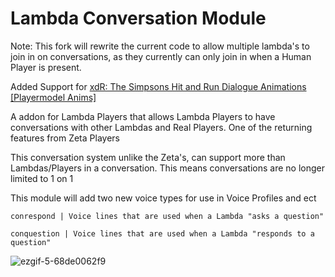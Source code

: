 # Lambda Conversation Module
Note: This fork will rewrite the current code to allow multiple lambda's to join in on conversations, as they currently can only join in when a Human Player is present.

Added Support for [xdR: The Simpsons Hit and Run Dialogue Animations [Playermodel Anims]](https://steamcommunity.com/sharedfiles/filedetails/?id=3213611699)

A addon for Lambda Players that allows Lambda Players to have conversations with other Lambdas and Real Players. One of the returning features from Zeta Players

This conversation system unlike the Zeta's, can support more than Lambdas/Players in a conversation. This means conversations are no longer limited to 1 on 1


This module will add two new voice types for use in Voice Profiles and ect

`conrespond | Voice lines that are used when a Lambda "asks a question"`

`conquestion | Voice lines that are used when a Lambda "responds to a question"`

![ezgif-5-68de0062f9](https://user-images.githubusercontent.com/109770359/206313301-40f95ddb-acdc-4771-9547-b4a0d8c51c30.gif)

